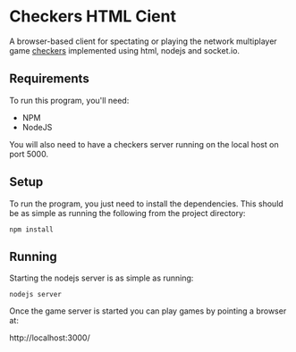 # Checkers HTML Cient

A browser-based client for spectating or playing the network multiplayer game
[checkers](https://github.com/batkinson/checkers) implemented using html, 
nodejs and socket.io.


## Requirements

To run this program, you'll need:

  * NPM
  * NodeJS

You will also need to have a checkers server running on the local host on 
port 5000.

## Setup

To run the program, you just need to install the dependencies. This should be
as simple as running the following from the project directory:

```
npm install
```

## Running

Starting the nodejs server is as simple as running:

```
nodejs server
```

Once the game server is started you can play games by pointing a browser at:

http://localhost:3000/

